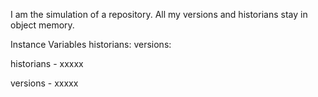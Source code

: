 I am the simulation of a repository. All my versions and historians stay in object memory.

Instance Variables
	historians:		<Object>
	versions:		<Object>

historians
	- xxxxx

versions
	- xxxxx
